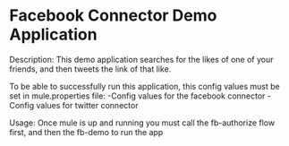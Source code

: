 Facebook Connector Demo Application
===================================

Description:
This demo application searches for the likes of one of your friends, and then tweets the link of that like.

To be able to successfully run this application, this config values must be set in mule.properties file:
    -Config values for the facebook connector
    -Config values for twitter connector

Usage:
Once mule is up and running you must call the fb-authorize flow first, and then the fb-demo to run the app
